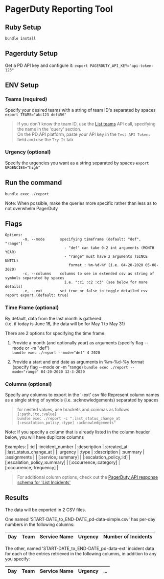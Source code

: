 # PagerDuty Reporting Tool

## Ruby Setup
`bundle install`

## Pagerduty Setup
Get a PD API key and configure it:
`export PAGERDUTY_API_KEY="api-token-123"`

## ENV Setup

### Teams (required)
Specify your desired teams with a string of team ID's separated by spaces
`export TEAMS="abc123 def456"`
> If you don't know the team ID, use the [List teams](https://developer.pagerduty.com/api-reference/reference/REST/openapiv3.json/paths/~1teams/get) API call, specifying the name in the 'query' section.<br/>
> On the PD API platform, paste your API key in the `Test API Token:` field and use the `Try It` tab

### Urgency (optional)
Specify the urgencies you want as a string separated by spaces
`export URGENCIES="high"`

## Run the command
`bundle exec ./report`

Note: When possible, make the queries more specific rather than less as to not overwhelm PagerDuty

## Flags
```
Options:
        -m, --mode       specifying timeframe (default: "def", "range")
                           - "def" can take 0-2 int arguments (MONTH YEAR)
                           - "range" must have 2 arguments (SINCE UNTIL)
                             format : %m-%d-%Y (i.e. 04-20-2020 05-08-2020)
        -c, --columns    columns to see in extended csv as string of symbols separated by spaces
                           i.e. ":c1 :c2 :c3" (see below for more details)
        -e, --ext        set true or false to toggle detailed csv report export (default: true)
```

### Time Frame (optional)
By default, data from the last month is gathered <br/>
(i.e. if today is June 16, the data will be for May 1 to May 31) <br/>

There are 2 options for specifying the time frame:

1. Provide a month (and optionally year) as arguments (specify flag --mode or -m "def") <br/>
`bundle exec ./report --mode="def" 4 2020`

2. Provide a start and end date as arguments in %m-%d-%y format (specify flag --mode or -m "range)
`bundle exec ./report --mode="range" 04-20-2020 12-3-2020`

### Columns (optional)
Specify any columns to export in the '-ext' csv file
Represent column names as a single string of symbols (i.e. :acknowledgements) separated by spaces <br/>
> for nested values, use brackets and commas as follows `[:path,:to,:value]` <br/>
`bundle exec ./report -c ":last_status_change_at [:escalation_policy,:type] :acknowledgements"`

Note: If you specify a column that is already listed in the column header below, you will have duplicate columns

Examples:
| :id | :incident_number | :description | :created_at |:last_status_change_at |
| :urgency | :type | :description | :summary | :assignments |
| [:service,:summary] | [:escalation_policy,:id] | [:escalation_policy,:summary] | [:occurrence,:category] | [:occurrence,:frequency] |
> For additional column options, check out the [PagerDuty API response schema for 'List Incidents'](https://developer.pagerduty.com/api-reference/reference/REST/openapiv3.json/paths/~1incidents/get)

## Results
The data will be exported in 2 CSV files.

One named 'START-DATE_to_END-DATE_pd-data-simple.csv' has per-day numbers in the following columns:

| Day | Team | Service Name | Urgency | Number of Incidents |
| --- | --- | --- | --- | --- |

The other, named 'START-DATE_to_END-DATE_pd-data-ext' incident data for each of the entries retrieved in the following columns, in addition to any you specify:

| Day | Team | Service Name | Urgency | ... |
| --- | --- | --- | --- | --- |
